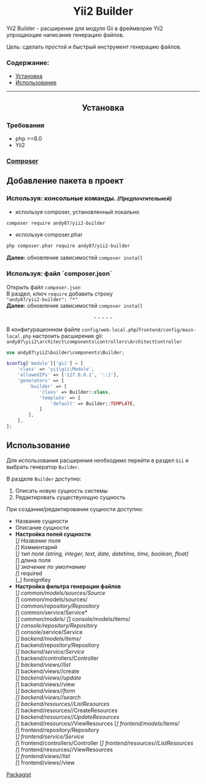 
<h1 align="center">Yii2 Builder</h1>

Yii2 Builder - расширение для модуля Gii в фреймворке Yii2 упрощающее написание генерацию файлов. 

Цель: сделать простой и быстрый инструмент генерацию файлов.

### Содержание:

- [Установка](#yii2-builder-setup)
- [Использование](#yii2-builder-use)

___

<h2 align="center"> <span id="yii2-builder-setup"></span>
    Установка
</h2>

<h3>Требования</h3> <span id="yii2-builder-setup-require"></span>

- php >=8.0
- Yii2

<h3>
    <a href="https://getcomposer.org/download/">Composer</a>
</h3> <span id="yii2-builder-setup-composer"></span>

## Добавление пакета в проект

<h3>Используя: консольные команды. <small><i>(Предпочтительней)</i></small></h3><span id="yii2-migrate-architect-setup-composer-cli"></span>

- используя composer, установленный локально
```bash
composer require andy87/yii2-builder
````  
- используя composer.phar
```bash
php composer.phar require andy87/yii2-builder
```
**Далее:** обновление зависимостей `composer install`


<h3>Используя: файл `composer.json`</h3><span id="yii2-builder-setup-composer-composer-json"></span>

Открыть файл `composer.json`  
В раздел, ключ `require` добавить строку  
`"andy87/yii2-builder": "*"`  
**Далее:** обновление зависимостей `composer install`

<p align="center">- - - - -</p>

В конфигурационном файле `config/web-local.php`/`frontend/config/main-local.php` настроить расширение gii:  
`andy87\yii2\architect\components\controllers\ArchitectController`
```php
use andy87\yii2\builder\components\Builder;

$config['module']['gii'] = [
    'class' => 'yii\gii\Module',
    'allowedIPs' => ['127.0.0.1', '::1'],
    'generators' => [
        'builder' => [
            'class' => Builder::class,
            'template' => [
                'default' => Builder::TEMPLATE,
            ]           
        ],
    ],
];
```

## Использование <span id="yii2-builder-use"></span>

Для использования расширения необходимо перейти в раздел `Gii` и выбрать генератор `Builder`.

В разделе `Builder` доступно:
1. Описать новую сущность системы
2. Редактировать существующую сущность

При создании/редактировании сущности доступно:
* Название сущности
* Описание сущности
* **Настройка полей сущности**  
 [_] Название поля  
 [_] Комментарий  
 [_] тип поля (string, integer, text, date, datetime, time, boolean, float)  
 [_] длина поля  
 [_] значение по умолчанию   
 [_] required   
 [_] foreignKey   
* **Настройка фильтра генерации файлов**  
 [_] common/models/sources/<Item>Source  
 [_] common/models/sources/<Item>  
 [_] common/repository/<Item>Repository  
 [_] common/service/<Item>Service*  
 [_] common/models/
 [_] console/models/items/<Item>  
 [_] console/repository/<Item>Repository  
 [_] console/service/<Item>Service  
 [_] backend/models/items/<Item>  
 [_] backend/repository/<Item>Repository  
 [_] backend/service/<Item>Service  
 [_] backend/controllers/<Item>Controller  
 [_] backend/views/<Item>/list  
 [_] backend/views/<Item>/create  
 [_] backend/views/<Item>/update  
 [_] backend/views/<Item>/view  
 [_] backend/views/<Item>/_form  
 [_] backend/views/<Item>/_search  
 [_] backend/resources/<Item>/<Item>ListResources  
 [_] backend/resources/<Item>/<Item>CreateResources  
 [_] backend/resources/<Item>/<Item>UpdateResources  
 [_] backend/resources/<Item>/<Item>ViewResources
 [_] frontend/models/items/<Item>  
 [_] frontend/repository/<Item>Repository  
 [_] frontend/service/<Item>Service  
 [_] frontend/controllers/<Item>Controller
 [_] frontend/resources/<Item>/<Item>ListResources  
 [_] frontend/resources/<Item>/<Item>ViewResources  
 [_] frontend/views/<Item>/list  
 [_] frontend/views/<Item>/view

[Packagist](https://packagist.org/packages/andy87/yii2-builder)
